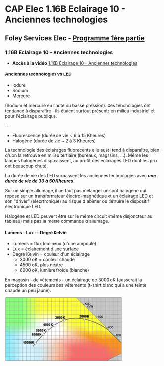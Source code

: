 # CAP Elec 1.16B Eclairage 10 - Anciennes technologies
## Foley Services Elec - [Programme 1ère partie](../1ere_partie/README.md)

### 1.16B Eclairage 10 - Anciennes technologies

- **Accès à la vidéo** [1.16B Eclairage 10 - Anciennes technologies](https://youtu.be/gmlp44cK7Yk)

#### Anciennes technologies vs LED

- Iodure
- Sodium
- Mercure

(Sodium et mercure en haute ou basse pression). Ces tehcnologies ont tendance à disparaître - ils étaient surtout présents en milieu industriel et pour l'éclairage publique.

--

- Fluorescence (durée de vie ~ 6 à 15 Kheures)
- Halogène (durée de vie ~ 2 à 3 Kheures)

La technologie des éclairages fluorecents elle aussi tend à disparaître, bien q'uon la retrouve en milieu tertiaire (bureaux, magasins, ...). Même les lampes halogènes disparaissent, au profit des éclairages LED dont les prix ont beaucoup chuté.

La durée de vie des LED surpassent les anciennes technologies avec ***une durée de vie de 30 à 50 Kheures***.

Sur un simple allumage, il ne faut pas mélanger un spot halogène qui repose sur un transformateur électro-magnétique et un éclairage LED et son "driver" (élecrtronique) au risque d'abîmer ou détruire le dispositif électronique LED.

Halogène et LED peuvent être sur le même circuit (même disjoncteur au tableau) mais pas la même commande d'allumage.

#### Lumens - Lux -- Degré Kelvin

- Lumens = flux lumineux (d'une ampoule)
- Lux = éclairement d'une surface
- Degré Kelvin = couleur d'un éclairage
  - 3000 oK = couleur chaude
  - 4500 oK, plus neutre
  - 6000 oK, lumière froide (blanche)

En magasin - de vêtements - un éclairage de 3000 oK fausserait la perception des couleurs des vêtements (t-shirt blanc qui a une teinte chaude un peu jaune).

<img src="./images/Temperature_couleur.png" width="75%">
